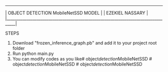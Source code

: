 _____________________________________________________________________________________
|                   OBJECT DETECTION MobileNetSSD MODEL                             |
|                      EZEKIEL NASSARY                                                             |
|___________________________________________________________________________________|

STEPS
1. Download "frozen_inference_graph.pb" and add it to your project root folder
2. Run python main.py
3. You can modify codes as you like#   o b j e c t _ d e t e c t i o n _ M o b i l e N e t S S D  
 #   o b j e c t _ d e t e c t i o n _ M o b i l e N e t S S D  
 #   o b j e c t _ d e t e c t i o n _ M o b i l e N e t S S D  
 